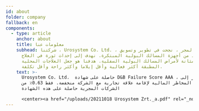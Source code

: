 ```yaml
---
id: about
folder: company
fallback: en
components:
  - type: article
    anchor: about
    title: معلومات عنا
    subhead: شركتنا ، Urosystem Co. Ltd. ، الواقعة في المجر ، نجحت في تطوير وتسويق
      العديد من أجهزة المسالك البولية المبتكرة. نهدف إلى إحداث ثورة في العلاج
      داخل المثانة لأمراض المسالك البولية السفلية. هدفنا هو جعل العلاجات المحلية
      المطبقة أكثر فعالية وأقل إيلاما وأكثر راحة وأقل تكلفة.
    text: >-
      Urosystem Co. Ltd.  حاصلة على شهادة D&B Failure Score AAA ، مما يشير إلى
      أن المخاطر المالية لإقامة علاقة تجارية مع الشركة منخفضة. فقط 0.63٪ من
      الشركات المجرية حاصلة على هذه الشهادة

      <center><a href="/uploads/20211018 Urosystem Zrt._a.pdf" rel="_noopener" target="_blank"><img loading="lazy" src="https://certificate.hungary.dnb.com/getimage?cid=5291630&lang=en&typ=l&bg=FFFFFF&fg=000000" alt="Dun & Bradstreet tanusitvany" style="border:1px solid #CCCCCC" oncontextmenu="return false" title="  The risk of business transactions with companies that possess a Dun &amp; Bradstreet Certificate is low. The rating is based on the Dun &amp; Bradstreet rating system which combines one hundred years of international experience and considers hundreds of variables. The Dun &amp; Bradstreet Certificate indicates the current status of the company which is updated daily.  " /> </a></center>
---
```

